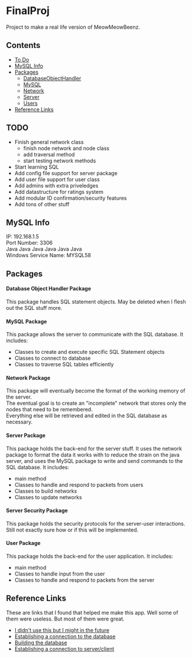 # FinalProj
Project to make a real life version of MeowMeowBeenz.

## Contents
* [To Do](https://github.com/A1Liu/DSFP/blob/master/README.md#todo)
* [MySQL Info](https://github.com/A1Liu/DSFP/blob/master/README.md#mysql-info)
* [Packages](https://github.com/A1Liu/DSFP/blob/master/README.md#packages)  
  * [DatabaseObjectHandler](https://github.com/A1Liu/DSFP/blob/master/README.md#database-object-handler-package)
  * [MySQL](https://github.com/A1Liu/DSFP/blob/master/README.md#mysql-package)
  * [Network](https://github.com/A1Liu/DSFP/blob/master/README.md#network-package)
  * [Server](https://github.com/A1Liu/DSFP/blob/master/README.md#server-package)
  * [Users](https://github.com/A1Liu/DSFP/blob/master/README.md#user-package)
* [Reference Links](https://github.com/A1Liu/DSFP/blob/master/README.md#reference-links)

## TODO
* Finish general network class
  * finish node network and node class
  * add traversal method
  * start testing network methods
* Start learning SQL
* Add config file support for server package  
* Add user file support for user class  
* Add admins with extra priveledges  
* Add datastructure for ratings system  
* Add modular ID confirmation/security features  
* Add tons of other stuff

## MySQL Info
IP: 192.168.1.5  
Port Number: 3306  
Java Java Java Java Java Java  
Windows Service Name: MYSQL58

## Packages

#### Database Object Handler Package
This package handles SQL statement objects. May be deleted when I flesh out the SQL stuff more.

#### MySQL Package
This package allows the server to communicate with the SQL database. It includes:
* Classes to create and execute specific SQL Statement objects
* Classes to connect to database 
* Classes to traverse SQL tables efficiently

#### Network Package
This package will eventually become the format of the working memory of the server.  
The eventual goal is to create an "incomplete" network that stores only the nodes that need to be remembered.  
Everything else will be retrieved and edited in the SQL database as necessary.

#### Server Package
This package holds the back-end for the server stuff. It uses the network package to format the data it works with to reduce the strain on the java server, and uses the MySQL package to write and send commands to the SQL database. It includes:
* main method
* Classes to handle and respond to packets from users
* Classes to build networks
* Classes to update networks

#### Server Security Package
This package holds the security protocols for the server-user interactions. Still not exactly sure how or if this will be implemented.

#### User Package
This package holds the back-end for the user application. It includes:
* main method
* Classes to handle input from the user
* Classes to handle and respond to packets from the server

## Reference Links
These are links that I found that helped me make this app. Well some of them were useless. But most of them were great.  
* [I didn't use this but I might in the future](https://github.com/speedment/speedment/wiki/Tutorial:-Build-a-Social-Network)  
* [Establishing a connection to the database](https://stackoverflow.com/questions/2839321/connect-java-to-a-mysql-database)  
* [Building the database](http://balusc.omnifaces.org/2008/07/dao-tutorial-data-layer.html)
* [Establishing a connection to server/client](http://www.ejbtutorial.com/distributed-systems/hello-world-for-socket-programming-using-java)
